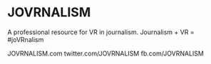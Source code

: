# JOVRNALISM
A professional resource for VR in journalism.
Journalism + VR = #joVRnalism

JOVRNALISM.com
twitter.com/JOVRNALISM
fb.com/JOVRNALISM
